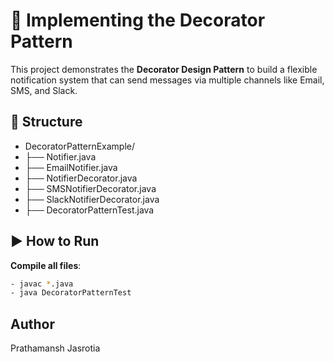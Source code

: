 # 📣 Implementing the Decorator Pattern

This project demonstrates the **Decorator Design Pattern** to build a flexible notification system that can send messages via multiple channels like Email, SMS, and Slack.

## 📁 Structure

- DecoratorPatternExample/
- ├── Notifier.java
- ├── EmailNotifier.java
- ├── NotifierDecorator.java
- ├── SMSNotifierDecorator.java
- ├── SlackNotifierDecorator.java
- ├── DecoratorPatternTest.java


## ▶️ How to Run

 **Compile all files**:
   ```bash
   - javac *.java
   - java DecoratorPatternTest
```

## Author
Prathamansh Jasrotia
